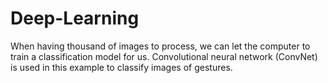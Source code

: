 # Deep-Learning

When having thousand of images to process, we can let the computer to train a classification model for us. Convolutional neural network (ConvNet) is used in this example to classify images of gestures.
